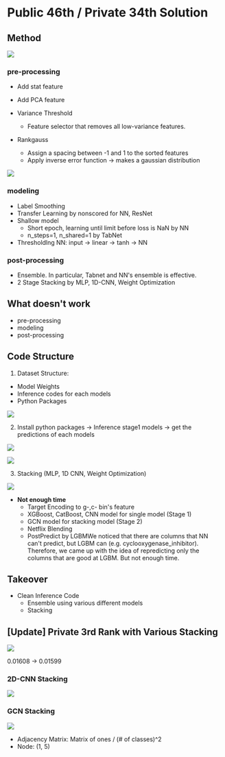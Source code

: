 # Public 46th / Private 34th Solution



## Method

![](../.gitbook/assets/image%20%286%29.png)

### pre-processing

* Add stat feature
* Add PCA feature
* Variance Threshold
  * Feature selector that removes all low-variance features.
* Rankgauss

  * Assign a spacing between -1 and 1 to the sorted features
  * Apply inverse error function → makes a gaussian distribution

![](../.gitbook/assets/image%20%2815%29.png)

### modeling

* Label Smoothing
* Transfer Learning by nonscored for NN, ResNet
* Shallow model
  * Short epoch, learning until limit before loss is NaN by NN
  * n\_steps=1, n\_shared=1 by TabNet
* Thresholdlng NN: input → linear → tanh → NN

### post-processing

* Ensemble. In particular, Tabnet and NN's ensemble is effective.
* 2 Stage Stacking by MLP, 1D-CNN, Weight Optimization

## What doesn't work

* pre-processing
* modeling
* post-processing

## Code Structure

1. Dataset Structure:

* Model Weights
* Inference codes for each models
* Python Packages

![](../.gitbook/assets/image%20%284%29.png)

2. Install python packages → Inference stage1 models → get the predictions of each models

![](../.gitbook/assets/image%20%2814%29.png)

![](../.gitbook/assets/image%20%2813%29.png)

3. Stacking \(MLP, 1D CNN, Weight Optimization\)

![](../.gitbook/assets/image%20%2812%29.png)

* **Not enough time**
  * Target Encoding to g-,c- bin's feature
  * XGBoost, CatBoost, CNN model for single model \(Stage 1\)
  * GCN model for stacking model \(Stage 2\)
  * Netflix Blending
  * PostPredict by LGBMWe noticed that there are columns that NN can't predict, but LGBM can \(e.g. cyclooxygenase\_inhibitor\). Therefore, we came up with the idea of repredicting only the columns that are good at LGBM. But not enough time.

## Takeover

* Clean Inference Code
  * Ensemble using various different models
  * Stacking

## \[Update\] Private 3rd Rank with Various Stacking

![](../.gitbook/assets/image%20%2811%29.png)

0.01608 → 0.01599

### 2D-CNN Stacking

![](../.gitbook/assets/image%20%285%29.png)

### GCN Stacking

![](../.gitbook/assets/image%20%2810%29.png)

* Adjacency Matrix: Matrix of ones / \(\# of classes\)^2
* Node: \(1, 5\)

